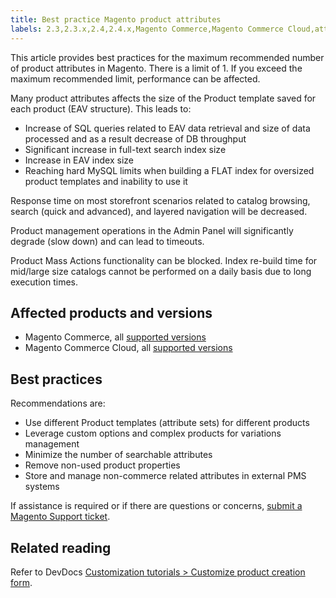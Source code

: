 ```yaml
---
title: Best practice Magento product attributes
labels: 2.3,2.3.x,2.4,2.4.x,Magento Commerce,Magento Commerce Cloud,attribute,best practices,product
---
```


This article provides best practices for the maximum recommended number of product attributes in Magento. There is a limit of 1. If you exceed the maximum recommended limit, performance can be affected.

Many product attributes affects the size of the Product template saved for each product (EAV structure). This leads to:

* Increase of SQL queries related to EAV data retrieval and size of data processed and as a result decrease of DB throughput
* Significant increase in full-text search index size
* Increase in EAV index size
* Reaching hard MySQL limits when building a FLAT index for oversized product templates and inability to use it

Response time on most storefront scenarios related to catalog browsing, search (quick and advanced), and layered navigation will be decreased.

Product management operations in the Admin Panel will significantly degrade (slow down) and can lead to timeouts.

Product Mass Actions functionality can be blocked. Index re-build time for mid/large size catalogs cannot be performed on a daily basis due to long execution times.

## Affected products and versions

* Magento Commerce, all [supported versions](https://magento.com/sites/default/files/magento-software-lifecycle-policy.pdf) 
* Magento Commerce Cloud, all [supported versions](https://magento.com/sites/default/files/magento-software-lifecycle-policy.pdf)

## Best practices

Recommendations are:

* Use different Product templates (attribute sets) for different products
* Leverage custom options and complex products for variations management
* Minimize the number of searchable attributes
* Remove non-used product properties
* Store and manage non-commerce related attributes in external PMS systems

If assistance is required or if there are questions or concerns, [submit a Magento Support ticket](https://support.magento.com/hc/en-us/articles/360019088251-Submit-a-support-ticket).

## Related reading

Refer to DevDocs [Customization tutorials > Customize product creation form](https://devdocs.magento.com/guides/v2.4/howdoi/customize_product.html?itm_source=devdocs&amp;itm_medium=search_page&amp;itm_campaign=federated_search&amp;itm_term=product%20attributes).

<header>
<section>
<div>
<div> </div>
</div>
</section>
</header>